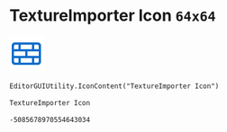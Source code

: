 # TextureImporter Icon `64x64`
<img src="/img/TextureImporter%20Icon.png" width=64 height=64>

``` CSharp
EditorGUIUtility.IconContent("TextureImporter Icon")
```
```
TextureImporter Icon
```
```
-5085678970554643034
```

